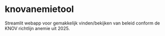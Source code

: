 # knovanemietool
Streamlit webapp voor gemakkelijk vinden/bekijken van beleid conform de KNOV richtlijn anemie uit 2025. 

